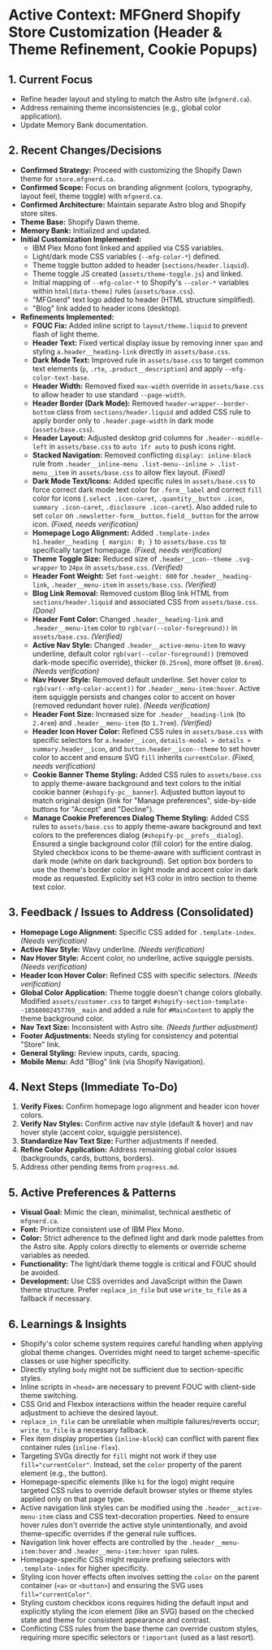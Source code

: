 # Active Context: MFGnerd Shopify Store Customization (Header & Theme Refinement, Cookie Popups)

## 1. Current Focus

*   Refine header layout and styling to match the Astro site (`mfgnerd.ca`).
*   Address remaining theme inconsistencies (e.g., global color application).
*   Update Memory Bank documentation.

## 2. Recent Changes/Decisions

*   **Confirmed Strategy:** Proceed with customizing the Shopify Dawn theme for `store.mfgnerd.ca`.
*   **Confirmed Scope:** Focus on branding alignment (colors, typography, layout feel, theme toggle) with `mfgnerd.ca`.
*   **Confirmed Architecture:** Maintain separate Astro blog and Shopify store sites.
*   **Theme Base:** Shopify Dawn theme.
*   **Memory Bank:** Initialized and updated.
*   **Initial Customization Implemented:**
    *   IBM Plex Mono font linked and applied via CSS variables.
    *   Light/dark mode CSS variables (`--mfg-color-*`) defined.
    *   Theme toggle button added to header (`sections/header.liquid`).
    *   Theme toggle JS created (`assets/theme-toggle.js`) and linked.
    *   Initial mapping of `--mfg-color-*` to Shopify's `--color-*` variables within `html[data-theme]` rules (`assets/base.css`).
    *   "MFGnerd" text logo added to header (HTML structure simplified).
    *   "Blog" link added to header icons (desktop).
*   **Refinements Implemented:**
    *   **FOUC Fix:** Added inline script to `layout/theme.liquid` to prevent flash of light theme.
    *   **Header Text:** Fixed vertical display issue by removing inner `span` and styling `a.header__heading-link` directly in `assets/base.css`.
    *   **Dark Mode Text:** Improved rule in `assets/base.css` to target common text elements (`p`, `.rte`, `.product__description`) and apply `--mfg-color-text-base`.
    *   **Header Width:** Removed fixed `max-width` override in `assets/base.css` to allow header to use standard `--page-width`.
    *   **Header Border (Dark Mode):** Removed `header-wrapper--border-bottom` class from `sections/header.liquid` and added CSS rule to apply border only to `.header.page-width` in dark mode (`assets/base.css`).
    *   **Header Layout:** Adjusted desktop grid columns for `.header--middle-left` in `assets/base.css` to `auto 1fr auto` to push icons right.
    *   **Stacked Navigation:** Removed conflicting `display: inline-block` rule from `.header__inline-menu .list-menu--inline > .list-menu__item` in `assets/base.css` to allow flex layout. *(Fixed)*
    *   **Dark Mode Text/Icons:** Added specific rules in `assets/base.css` to force correct dark mode text color for `.form__label` and correct `fill` color for icons (`.select .icon-caret`, `.quantity__button .icon`, `summary .icon-caret`, `.disclosure .icon-caret`). Also added rule to set `color` on `.newsletter-form__button.field__button` for the arrow icon. *(Fixed, needs verification)*
    *   **Homepage Logo Alignment:** Added `.template-index h1.header__heading { margin: 0; }` to `assets/base.css` to specifically target homepage. *(Fixed, needs verification)*
    *   **Theme Toggle Size:** Reduced size of `.header__icon--theme .svg-wrapper` to `24px` in `assets/base.css`. *(Verified)*
    *   **Header Font Weight:** Set `font-weight: 600` for `.header__heading-link`, `.header__menu-item` in `assets/base.css`. *(Verified)*
    *   **Blog Link Removal:** Removed custom Blog link HTML from `sections/header.liquid` and associated CSS from `assets/base.css`. *(Done)*
    *   **Header Font Color:** Changed `.header__heading-link` and `.header__menu-item` color to `rgb(var(--color-foreground))` in `assets/base.css`. *(Verified)*
    *   **Active Nav Style:** Changed `.header__active-menu-item` to wavy underline, default color `rgb(var(--color-foreground))` (removed dark-mode specific override), thicker (`0.25rem`), more offset (`0.6rem`). *(Needs verification)*
    *   **Nav Hover Style:** Removed default underline. Set hover color to `rgb(var(--mfg-color-accent))` for `.header__menu-item:hover`. Active item squiggle persists and changes color to accent on hover (removed redundant hover rule). *(Needs verification)*
    *   **Header Font Size:** Increased size for `.header__heading-link` (to `2.4rem`) and `.header__menu-item` (to `1.7rem`). *(Verified)*
    *   **Header Icon Hover Color:** Refined CSS rules in `assets/base.css` with specific selectors for `a.header__icon`, `details-modal > details > summary.header__icon`, and `button.header__icon--theme` to set hover color to accent and ensure SVG `fill` inherits `currentColor`. *(Fixed, needs verification)*
    *   **Cookie Banner Theme Styling:** Added CSS rules to `assets/base.css` to apply theme-aware background and text colors to the initial cookie banner (`#shopify-pc__banner`). Adjusted button layout to match original design (link for "Manage preferences", side-by-side buttons for "Accept" and "Decline").
    *   **Manage Cookie Preferences Dialog Theme Styling:** Added CSS rules to `assets/base.css` to apply theme-aware background and text colors to the preferences dialog (`#shopify-pc__prefs__dialog`). Ensured a single background color (fill color) for the entire dialog. Styled checkbox icons to be theme-aware with sufficient contrast in dark mode (white on dark background). Set option box borders to use the theme's border color in light mode and accent color in dark mode as requested. Explicitly set H3 color in intro section to theme text color.

## 3. Feedback / Issues to Address (Consolidated)

*   **Homepage Logo Alignment:** Specific CSS added for `.template-index`. *(Needs verification)*
*   **Active Nav Style:** Wavy underline. *(Needs verification)*
*   **Nav Hover Style:** Accent color, no underline, active squiggle persists. *(Needs verification)*
*   **Header Icon Hover Color:** Refined CSS with specific selectors. *(Needs verification)*
*   **Global Color Application:** Theme toggle doesn't change colors globally. Modified `assets/customer.css` to target `#shopify-section-template--18560002457769__main` and added a rule for `#MainContent` to apply the theme background color.
*   **Nav Text Size:** Inconsistent with Astro site. *(Needs further adjustment)*
*   **Footer Adjustments:** Needs styling for consistency and potential "Store" link.
*   **General Styling:** Review inputs, cards, spacing.
*   **Mobile Menu:** Add "Blog" link (via Shopify Navigation).

## 4. Next Steps (Immediate To-Do)

1.  **Verify Fixes:** Confirm homepage logo alignment and header icon hover colors.
2.  **Verify Nav Styles:** Confirm active nav style (default & hover) and nav hover style (accent color, squiggle persistence).
3.  **Standardize Nav Text Size:** Further adjustments if needed.
4.  **Refine Color Application:** Address remaining global color issues (backgrounds, cards, buttons, borders).
5.  Address other pending items from `progress.md`.

## 5. Active Preferences & Patterns

*   **Visual Goal:** Mimic the clean, minimalist, technical aesthetic of `mfgnerd.ca`.
*   **Font:** Prioritize consistent use of IBM Plex Mono.
*   **Color:** Strict adherence to the defined light and dark mode palettes from the Astro site. Apply colors directly to elements or override scheme variables as needed.
*   **Functionality:** The light/dark theme toggle is critical and FOUC should be avoided.
*   **Development:** Use CSS overrides and JavaScript within the Dawn theme structure. Prefer `replace_in_file` but use `write_to_file` as a fallback if necessary.

## 6. Learnings & Insights

*   Shopify's color scheme system requires careful handling when applying global theme changes. Overrides might need to target scheme-specific classes or use higher specificity.
*   Directly styling `body` might not be sufficient due to section-specific styles.
*   Inline scripts in `<head>` are necessary to prevent FOUC with client-side theme switching.
*   CSS Grid and Flexbox interactions within the header require careful adjustment to achieve the desired layout.
*   `replace_in_file` can be unreliable when multiple failures/reverts occur; `write_to_file` is a necessary fallback.
*   Flex item display properties (`inline-block`) can conflict with parent flex container rules (`inline-flex`).
*   Targeting SVGs directly for `fill` might not work if they use `fill="currentColor"`. Instead, set the `color` property of the parent element (e.g., the button).
*   Homepage-specific elements (like `h1` for the logo) might require targeted CSS rules to override default browser styles or theme styles applied only on that page type.
*   Active navigation link styles can be modified using the `.header__active-menu-item` class and CSS text-decoration properties. Need to ensure hover rules don't override the active style unintentionally, and avoid theme-specific overrides if the general rule suffices.
*   Navigation link hover effects are controlled by the `.header__menu-item:hover` and `.header__menu-item:hover span` rules.
*   Homepage-specific CSS might require prefixing selectors with `.template-index` for higher specificity.
*   Styling icon hover effects often involves setting the `color` on the parent container (`<a>` or `<button>`) and ensuring the SVG uses `fill="currentColor"`.
*   Styling custom checkbox icons requires hiding the default input and explicitly styling the icon element (like an SVG) based on the checked state and theme for consistent appearance and contrast.
*   Conflicting CSS rules from the base theme can override custom styles, requiring more specific selectors or `!important` (used as a last resort).

